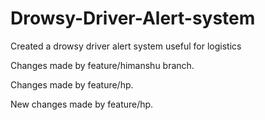 # Drowsy-Driver-Alert-system
Created a drowsy driver alert system useful for logistics

Changes made by feature/himanshu branch.

Changes made by feature/hp.

New changes made by feature/hp.
